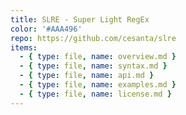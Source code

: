 ```yaml
---
title: SLRE - Super Light RegEx
color: '#AAA496'
repo: https://github.com/cesanta/slre
items:
  - { type: file, name: overview.md }
  - { type: file, name: syntax.md }
  - { type: file, name: api.md }
  - { type: file, name: examples.md }
  - { type: file, name: license.md }
---
```

